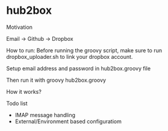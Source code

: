 hub2box
=======

Motivation

Email -> Github -> Dropbox

How to run:
Before running the groovy script, make sure to run dropbox_uploader.sh to link your dropbox account.

Setup email address and password in hub2box.groovy file

Then run it with
groovy hub2box.groovy

How it works?

Todo list
- IMAP message handling
- External/Environment based configuratiom